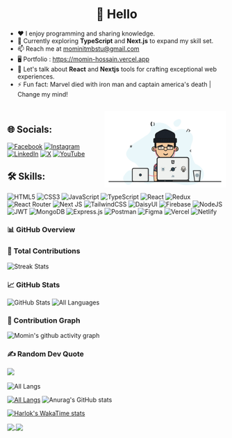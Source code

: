 <h1 align="center">💫 Hello</h1>

- ♥️ I enjoy programming and sharing knowledge.  
- 🌱 Currently exploring **TypeScript** and **Next.js** to expand my skill set.  
- 📫 Reach me at mominitmbstu@gmail.com
- 🖥️ Portfolio : https://momin-hossain.vercel.app
- 💬 Let's talk about **React** and **Nextjs** tools for crafting exceptional web experiences.  
- ⚡ Fun fact: Marvel died with iron man and captain america's death | Change my mind!
<br>
<img align="right" alt="code" width="280" src="https://raw.githubusercontent.com/cssmh/cssmh/main/coding.gif">

## 🌐 Socials:
[![Facebook](https://img.shields.io/badge/Facebook-%231877F2.svg?logo=Facebook&logoColor=white)](https://facebook.com/touristmomen) [![Instagram](https://img.shields.io/badge/Instagram-%23E4405F.svg?logo=Instagram&logoColor=white)](https://instagram.com/tourist_offl) [![LinkedIn](https://img.shields.io/badge/LinkedIn-%230077B5.svg?logo=linkedin&logoColor=white)](https://linkedin.com/in/momin01) [![X](https://img.shields.io/badge/X-black.svg?logo=X&logoColor=white)](https://x.com/touristmomin) [![YouTube](https://img.shields.io/badge/YouTube-%23FF0000.svg?logo=YouTube&logoColor=white)](https://youtube.com/@tourist19)

## 🛠️ Skills:
![HTML5](https://img.shields.io/badge/html5-%23E34F26.svg?style=for-the-badge&logo=html5&logoColor=white) ![CSS3](https://img.shields.io/badge/css3-%231572B6.svg?style=for-the-badge&logo=css3&logoColor=white) ![JavaScript](https://img.shields.io/badge/javascript-%23323330.svg?style=for-the-badge&logo=javascript&logoColor=%23F7DF1E) ![TypeScript](https://img.shields.io/badge/typescript-%23007ACC.svg?style=for-the-badge&logo=typescript&logoColor=white) ![React](https://img.shields.io/badge/react-%2320232a.svg?style=for-the-badge&logo=react&logoColor=%2361DAFB) ![Redux](https://img.shields.io/badge/redux-%23593d88.svg?style=for-the-badge&logo=redux&logoColor=white) ![React Router](https://img.shields.io/badge/React_Router-CA4245?style=for-the-badge&logo=react-router&logoColor=white) ![Next JS](https://img.shields.io/badge/Next-black?style=for-the-badge&logo=next.js&logoColor=white) ![TailwindCSS](https://img.shields.io/badge/tailwindcss-%2338B2AC.svg?style=for-the-badge&logo=tailwind-css&logoColor=white) ![DaisyUI](https://img.shields.io/badge/daisyui-5A0EF8?style=for-the-badge&logo=daisyui&logoColor=white) ![Firebase](https://img.shields.io/badge/firebase-%23039BE5.svg?style=for-the-badge&logo=firebase) ![NodeJS](https://img.shields.io/badge/node.js-6DA55F?style=for-the-badge&logo=node.js&logoColor=white) ![JWT](https://img.shields.io/badge/JWT-black?style=for-the-badge&logo=JSON%20web%20tokens) ![MongoDB](https://img.shields.io/badge/MongoDB-%234ea94b.svg?style=for-the-badge&logo=mongodb&logoColor=white) ![Express.js](https://img.shields.io/badge/express.js-%23404d59.svg?style=for-the-badge&logo=express&logoColor=%2361DAFB) ![Postman](https://img.shields.io/badge/Postman-FF6C37?style=for-the-badge&logo=postman&logoColor=white) ![Figma](https://img.shields.io/badge/figma-%23F24E1E.svg?style=for-the-badge&logo=figma&logoColor=white) ![Vercel](https://img.shields.io/badge/vercel-%23000000.svg?style=for-the-badge&logo=vercel&logoColor=white) ![Netlify](https://img.shields.io/badge/netlify-%23000000.svg?style=for-the-badge&logo=netlify&logoColor=#00C7B7)

### 📊 GitHub Overview

### 🚀 Total Contributions
<p>
  <img height="180" src="https://github-readme-streak-stats.herokuapp.com/?user=cssmh&theme=radical&" alt="Streak Stats" />
</p>

### 📈 GitHub Stats
<p>
  <img height="180" src="https://github-readme-stats.vercel.app/api?username=cssmh&theme=radical&show_icons=true&include_all_commits=true" alt="GitHub Stats" />
  <img height="180" src="https://github-readme-stats.vercel.app/api/top-langs/?username=cssmh&theme=radical&layout=compact&langs_count=20" alt="All Languages" />
</p>

### 🌱 Contribution Graph
![Momin's github activity graph](https://github-readme-activity-graph.vercel.app/graph?username=cssmh&theme=react-dark)

### ✍️ Random Dev Quote
![](https://quotes-github-readme.vercel.app/api?type=horizontal&theme=radical)

![All Langs](https://github-readme-stats.vercel.app/api/top-langs/?username=cssmh&theme=radical&langs_count=20)

[![All Langs](https://github-readme-stats.vercel.app/api/top-langs/?username=cssmh&theme=radical&langs_count=20&layout=pie)](https://github.com/anuraghazra/github-readme-stats)
![Anurag's GitHub stats](https://github-readme-stats.vercel.app/api?username=cssmh&theme=radical&show=reviews,discussions_started,discussions_answered,prs_merged,prs_merged_percentage)

[![Harlok's WakaTime stats](https://github-readme-stats.vercel.app/api/wakatime?username=cssmh&theme=radical)](https://github.com/anuraghazra/github-readme-stats)

<a href="https://github.com/anuraghazra/github-readme-stats">
  <img height=200 align="center" src="https://github-readme-stats.vercel.app/api?username=cssmh" />
</a>
<a href="https://github.com/anuraghazra/convoychat">
  <img height=200 align="center" src="https://github-readme-stats.vercel.app/api/top-langs?username=cssmh&layout=compact&langs_count=8&card_width=320" />
</a>
